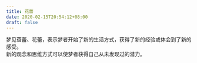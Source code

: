 ```yaml
---
title: 花蕾
date: 2020-02-15T20:54:12+08:00
draft: false
---
```


梦见蓓蕾、花蕾，表示梦者开始了新的生活方式，获得了新的经验或体会到了新的感受。<br>
新的观念和思维方式可以使梦者获得自己从未发现过的潜力。<br>
